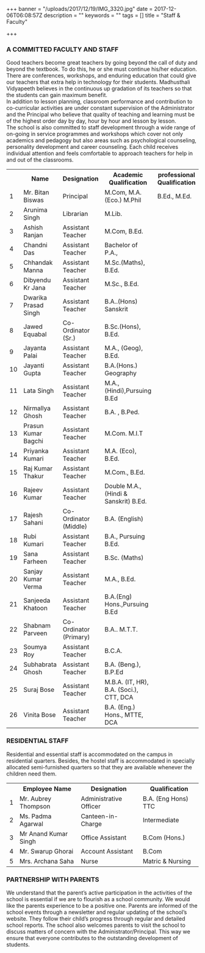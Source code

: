+++
banner = "/uploads/2017/12/19/IMG_3320.jpg"
date = 2017-12-06T06:08:57Z
description = ""
keywords = ""
tags = []
title = "Staff & Faculty"

+++
### A COMMITTED FACULTY AND STAFF

Good teachers become great teachers by going beyond the call of duty and beyond the textbook. To do this, he or she must continue his/her education. There are conferences, workshops, and enduring education that could give our teachers that extra help in technology for their students. Madhusthali Vidyapeeth believes in the continuous up gradation of its teachers so that the students can gain maximum benefit. <br>
In addition to lesson planning, classroom performance and contribution to co-curricular activities are under constant supervision of the Administrator and the Principal who believe that quality of teaching and learning must be of the highest order day by day, hour by hour and lesson by lesson. <br>
The school is also committed to staff development through a wide range of on-going in service programmes and workshops which cover not only academics and pedagogy but also areas such as psychological counseling, personality development and career counseling. Each child receives individual attention and feels comfortable to approach teachers for help in and out of the classrooms.

<table class="fees-table"> <tr><th></th><th>Name</th><th>Designation</th><th>Academic Qualification</th><th>professional Qualification</th></tr> <tr><td>1</td><td>Mr. Bitan Biswas</td><td>Principal</td><td>M.Com, M.A. (Eco.) M.Phil</td><td>B.Ed., M.Ed.</td></tr> <tr><td>2</td><td>Arunima  Singh</td><td>Librarian</td><td>M.Lib.</td></tr> <tr><td>3</td><td>Ashish  Ranjan</td><td>Assistant Teacher</td><td>M.Com, B.Ed.</td></tr> <tr><td>4</td><td>Chandni  Das</td><td>Assistant Teacher</td><td>Bachelor of P.A.,</td></tr><tr><td>5</td><td>Chhandak Manna</td><td>Assistant Teacher</td><td>M.Sc.(Maths), B.Ed.</td></tr> <tr><td>6</td><td>Dibyendu Kr Jana</td><td>Assistant Teacher</td><td>M.Sc., B.Ed.</td></tr><tr><td>7</td><td>Dwarika  Prasad Singh</td><td>Assistant Teacher</td><td>B.A..(Hons) Sanskrit</td></tr> <tr><td>8</td><td>Jawed  Equabal</td><td>Co-Ordinator (Sr.)</td><td>B.Sc.(Hons), B.Ed.</td></tr> <tr><td>9</td><td>Jayanta   Palai</td><td>Assistant Teacher</td><td>M.A., (Geog), B.Ed.</td></tr> <tr><td>10</td><td>Jayanti  Gupta</td><td>Assistant Teacher</td><td>B.A.(Hons.) Geography</td></tr> <tr><td>11</td><td>Lata  Singh</td><td>Assistant Teacher</td><td>M.A., (Hindi),Pursuing B.Ed</td></tr> <tr><td>12</td><td>Nirmallya  Ghosh</td><td>Assistant Teacher</td><td>B.A. , B.Ped.</td></tr> <tr><td>13</td><td>Prasun Kumar Bagchi</td><td>Assistant Teacher</td><td>M.Com. M.I.T</td></tr> <tr><td>14</td><td>Priyanka  Kumari</td><td>Assistant Teacher</td><td>M.A. (Eco), B.Ed.</td></tr> <tr><td>15</td><td>Raj Kumar  Thakur</td><td>Assistant Teacher</td><td>M.Com., B.Ed.</td></tr> <tr><td>16</td><td>Rajeev   Kumar</td><td>Assistant Teacher</td><td>Double M.A.,(Hindi & Sanskrit) B.Ed.</td></tr> <tr><td>17</td><td>Rajesh  Sahani</td><td>Co-Ordinator (Middle)</td><td>B.A. (English)</td></tr> <tr><td>18</td><td>Rubi Kumari </td><td>Assistant Teacher</td><td>B.A., Pursuing B.Ed.</td></tr> <tr><td>19</td><td>Sana  Farheen</td><td>Assistant Teacher</td><td>B.Sc. (Maths)</td></tr> <tr><td>20</td><td>Sanjay Kumar Verma</td><td>Assistant Teacher</td><td>M.A., B.Ed.</td></tr> <tr><td>21</td><td>Sanjeeda   Khatoon</td><td>Assistant Teacher</td><td>B.A.(Eng) Hons.,Pursuing B.Ed</td></tr> <tr><td>22</td><td>Shabnam  Parveen</td><td>Co-Ordinator (Primary)</td><td>B.A..  M.T.T.</td></tr><tr><td>23</td><td>Soumya  Roy</td><td>Assistant Teacher</td><td>B.C.A.</td></tr> <tr><td>24</td><td>Subhabrata  Ghosh</td><td>Assistant Teacher</td><td>B.A. (Beng.), B.P.Ed</td></tr> <tr><td>25</td><td>Suraj  Bose</td><td>Assistant Teacher</td><td>M.B.A. (IT, HR), B.A. (Soci.), CTT, DCA</td></tr> <tr><td>26</td><td>Vinita  Bose</td><td>Assistant Teacher</td><td>B.A. (Eng.) Hons., MTTE, DCA</td></tr>  </table>

### RESIDENTIAL STAFF

Residential and essential staff is accommodated on the campus in residential quarters. Besides, the hostel staff is accommodated in specially allocated semi-furnished quarters so that they are available whenever the children need them.

<table class="fees-table">
<tr><th></th><th>	Employee Name</th><th>Designation</th><th>Qualification</th></tr>
<tr><td>1</td><td>Mr. Aubrey Thompson</td><td>Administrative Officer</td><td>B.A. (Eng Hons) TTC</td></tr>
<tr><td>2</td><td>Ms. Padma Agarwal</td><td>Canteen-in-Charge</td><td>Intermediate</td></tr>
<tr><td>3</td><td>Mr Anand Kumar Singh</td><td>Office Assistant</td><td>B.Com (Hons.)</td></tr>
<tr><td>4</td><td>Mr. Swarup Ghorai</td><td>Account Assistant</td><td>B.Com</td></tr>
<tr><td>5</td><td>Mrs. Archana Saha</td><td>Nurse</td><td>Matric & Nursing</td></tr>
</table>

### PARTNERSHIP WITH PARENTS

We understand that the parent’s active participation in the activities of the school is essential if we are to flourish as a school community. We would like the parents experience to be a positive one. Parents are informed of the school events through a newsletter and regular updating of the school’s website. They follow their child’s progress through regular and detailed school reports. The school also welcomes parents to visit the school to discuss matters of concern with the Administrator/Principal. This way we ensure that everyone contributes to the outstanding development of students.